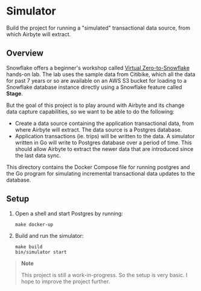 # Simulator

Build the project for running a "simulated" transactional data source, from which Airbyte will extract.

## Overview

Snowflake offers a beginner's workshop called [Virtual Zero-to-Snowflake](https://s3.amazonaws.com/snowflake-workshop-lab/OnlineZTS_LabGuide.pdf) hands-on lab. The lab uses the sample data from Citibike, which all the data for past 7 years or so are available on an AWS S3 bucket for loading to a Snowflake database instance directly using a Snowflake feature called **Stage**.

But the goal of this project is to play around with Airbyte and its change data capture capabilities, so we want to be able to do the following:

* Create a data source containing the application transactional data, from where Airbyte will extract. The data source is a Postgres database.
* Application transactions (ie. trips) will be written to the data. A simulator written in Go will write to Postgres database over a period of time. This should allow Airbyte to extract the newer data that are introduced since the last data sync.

This directory contains the Docker Compose file for running postgres and the Go program for simulating incremental transactional data updates to the database.

## Setup

1. Open a shell and start Postgres by running:

   ```shell
   make docker-up
   ```

1. Build and run the simulator:

   ```shell
   make build
   bin/simulator start
   ```

> **Note**
> 
> This project is still a work-in-progress. So the setup is very basic. I hope to improve the project further.
